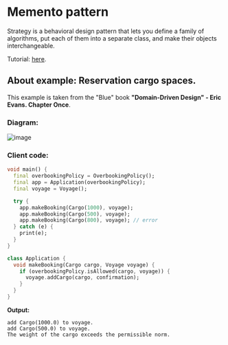 # Memento pattern
Strategy is a behavioral design pattern that lets you define a family of algorithms, put each of 
them into a separate class, and make their objects interchangeable.

Tutorial: [here](https://refactoring.guru/design-patterns/strategy).

## About example: Reservation cargo spaces. 
This example is taken from the "Blue" book **"Domain-Driven Design" - Eric Evans. Chapter Once**.

### Diagram:
![image](https://user-images.githubusercontent.com/8049534/166560051-6e392b01-6777-4eb1-ae20-fcd643b248ef.png)

### Client code:
```dart
void main() {
  final overbookingPolicy = OverbookingPolicy();
  final app = Application(overbookingPolicy);
  final voyage = Voyage();

  try {
    app.makeBooking(Cargo(1000), voyage);
    app.makeBooking(Cargo(500), voyage);
    app.makeBooking(Cargo(800), voyage); // error
  } catch (e) {
    print(e);
  }
}

class Application {
  void makeBooking(Cargo cargo, Voyage voyage) {
    if (overbookingPolicy.isAllowed(cargo, voyage)) {
      voyage.addCargo(cargo, confirmation);
    } 
  }
}
```

**Output:**
```
add Cargo(1000.0) to voyage.
add Cargo(500.0) to voyage.
The weight of the cargo exceeds the permissible norm.
```

